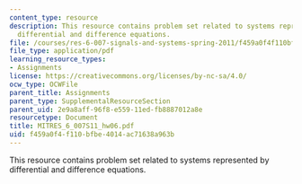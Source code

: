```yaml
---
content_type: resource
description: This resource contains problem set related to systems represented by
  differential and difference equations.
file: /courses/res-6-007-signals-and-systems-spring-2011/f459a0f4f110bfbe4014ac71638a963b_MITRES_6_007S11_hw06.pdf
file_type: application/pdf
learning_resource_types:
- Assignments
license: https://creativecommons.org/licenses/by-nc-sa/4.0/
ocw_type: OCWFile
parent_title: Assignments
parent_type: SupplementalResourceSection
parent_uid: 2e9a8aff-96f8-e559-11ed-fb8887012a8e
resourcetype: Document
title: MITRES_6_007S11_hw06.pdf
uid: f459a0f4-f110-bfbe-4014-ac71638a963b
---
```

This resource contains problem set related to systems represented by differential and difference equations.